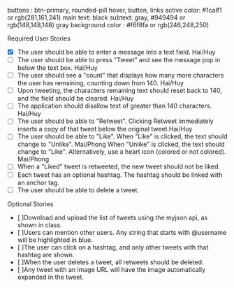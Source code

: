 buttons : btn-primary, rounded-pill
hover, button, links active color: #1calf1 or rgb(281,161,241)
main text: black
subtext: gray, #949494 or rgb(148,148,148)
gray background color : #f6f8fa or rgb(246,248,250)


Required User Stories
- [x] The user should be able to enter a message into a text field. Hai/Huy
- [ ] The user should be able to press "Tweet" and see the message pop in below the text box. Hai/Huy
- [ ] The user should see a "count" that displays how many more characters the user has remaining, counting down from 140. Hai/Huy
- [ ] Upon tweeting, the characters remaining text should reset back to 140, and the field should be cleared. Hai/Huy
- [ ] The application should disallow text of greater than 140 characters. Hai/Huy
- [ ] The user should be able to "Retweet". Clicking Retweet immediately inserts a copy of that tweet below the original tweet.Hai/Huy
- [ ] The user should be able to "Like". When "Like" is clicked, the text should change to "Unlike". Mai/Phong When "Unlike" is clicked, the text should change to "Like". Alternatively, use a heart icon (colored or not colored). Mai/Phong
- [ ] When a "Liked" tweet is retweeted, the new tweet should not be liked. 
- [ ] Each tweet has an optional hashtag. The hashtag should be linked with an anchor tag. 
- [ ] The user should be able to delete a tweet.

Optional Stories
- [ ]Download and upload the list of tweets using the myjson api, as shown in class.
- [ ]Users can mention other users. Any string that starts with @username will be highlighted in blue.
- [ ]The user can click on a hashtag, and only other tweets with that hashtag are shown.
- [ ]When the user deletes a tweet, all retweets should be deleted.
- [ ]Any tweet with an image URL will have the image automatically expanded in the tweet.